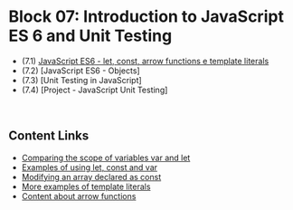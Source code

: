 # Block 07: Introduction to JavaScript ES 6 and Unit Testing
 - (7.1) [JavaScript ES6 - let, const, arrow functions e template literals](https://github.com/LeonarDev/Trybe/tree/main/Exercises/fundamentals/block_07/7.1)
 - (7.2) [JavaScript ES6 - Objects]
 - (7.3) [Unit Testing in JavaScript]
 - (7.4) [Project - JavaScript Unit Testing]

<br>

## Content Links
- [Comparing the scope of variables var and let](https://www.freecodecamp.org/learn/javascript-algorithms-and-data-structures/es6/compare-scopes-of-the-var-and-let-keywords)
- [Examples of using let, const and var](https://love2dev.com/blog/javaScript-var-let-const/)
- [Modifying an array declared as const](https://www.freecodecamp.org/learn/javascript-algorithms-and-data-structures/es6/mutate-an-array-declared-with-const)
- [More examples of template literals](https://css-tricks.com/template-literals/)
- [Content about arrow functions](https://developer.mozilla.org/pt-BR/docs/Web/JavaScript/Reference/Functions/Arrow_functions)
